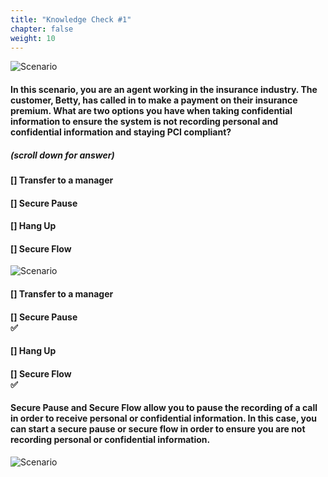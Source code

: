 ```yaml
---
title: "Knowledge Check #1"
chapter: false
weight: 10
---
```

![Scenario ](/images/scenario2.jpg)

#### In this scenario, you are an agent working in the insurance industry. The customer, Betty, has called in to make a payment on their insurance premium. What are two options you have when taking confidential information to ensure the system is not recording personal and confidential information and staying PCI compliant? 

##### (scroll down for answer)

#### [] Transfer to a manager <br>
#### [] Secure Pause <br>
#### [] Hang Up <br>
#### [] Secure Flow <br>

![Scenario ](/images/scenario1answer.jpg)

#### [] Transfer to a manager <br>
#### [] **Secure Pause** <br> :white_check_mark:
#### [] Hang Up <br>
#### [] **Secure Flow** <br> :white_check_mark:

#### Secure Pause and Secure Flow allow you to pause the recording of a call in order to receive personal or confidential information. In this case, you can start a secure pause or secure flow in order to ensure you are not recording personal or confidential information. 
![Scenario ](/images/secureflowanswer.jpg)